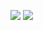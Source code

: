 <!--
### Hi there 👋
-->
<!--
**LoganBain/LoganBain** is a ✨ _special_ ✨ repository because its `README.md` (this file) appears on your GitHub profile.

Here are some ideas to get you started:

- 🔭 I’m currently working on ...
- 🌱 I’m currently learning ...
- 👯 I’m looking to collaborate on ...
- 🤔 I’m looking for help with ...
- 💬 Ask me about ...
- 📫 How to reach me: ...
- 😄 Pronouns: ...
- ⚡ Fun fact: ...
-->

![](https://raw.githubusercontent.com/LoganBain/github-stats/master/generated/overview.svg#gh-dark-mode-only)
![](https://raw.githubusercontent.com/LoganBain/github-stats/master/generated/languages.svg#gh-dark-mode-only)
